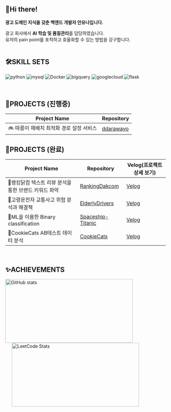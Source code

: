 ## 👋Hi there!
**광고 도메인 지식을 갖춘 백엔드 개발자 안유나입니다.** </br>

광고 회사에서 **AI 학습 및 품질관리**를 담당하였습니다.</br>
유저의 pain point를 포착하고 효율화할 수 있는 방법을 강구합니다. </br>
</br>

## 🛠SKILL SETS
![python](https://img.shields.io/badge/Python-3776AB.svg?&style=for-the-badge&logo=Python&logoColor=ECD53F)
![mysql](https://img.shields.io/badge/mysql-4479A1.svg?&style=for-the-badge&logo=mysql&logoColor=FFFFFF)
![Docker](https://img.shields.io/badge/docker-2496ED.svg?&style=for-the-badge&logo=docker&logoColor=FFFFFF)
![bigquery](https://img.shields.io/badge/googlebigquery-669DF6.svg?&style=for-the-badge&logo=googlebigquery&logoColor=FFFFFF)
![googlecloud](https://img.shields.io/badge/googlecloud-4285F4.svg?&style=for-the-badge&logo=googlecloud&logoColor=FFFFFF)
![flask](https://img.shields.io/badge/flask-000000.svg?&style=for-the-badge&logo=flask&logoColor=FFFFFF)

</br>

## 💽PROJECTS (진행중)
|Project Name|Repository|
|------|----|
|🚲 따릉이 재배치 최적화 경로 설정 서비스| [ddarawayo](https://github.com/pompom33/ddarawayo)|

## 💽PROJECTS (완료)
|Project Name|Repository|Velog(프로젝트 상세 보기)|
|------|----|---|
|🍗랭킹닭컴 텍스트 리뷰 분석을 통한 브랜드 키워드 파악| [RankingDakcom](https://github.com/pompom33/RankingDakcom)|[Velog](https://velog.io/@pompom_33/%EB%9E%AD%ED%82%B9%EB%8B%AD%EC%BB%B4-%EC%A0%9C%ED%92%88-%EB%A6%AC%EB%B7%B0-%EB%B6%84%EC%84%9D)|
|🚕고령운전자 교통사고 위험 분석과 해결책|[ElderlyDrivers](https://github.com/pompom33/ElderlyDrivers)|[Velog](https://velog.io/@pompom_33/%EA%B3%A0%EB%A0%B9%EC%9A%B4%EC%A0%84%EC%9E%90-%EA%B5%90%ED%86%B5%EC%82%AC%EA%B3%A0-%EC%9B%90%EC%9D%B8-%EB%B6%84%EC%84%9D%EA%B3%BC-%ED%95%B4%EA%B2%B0%EC%B1%85)|
|🚀ML을 이용한 Binary classification|[Spaceship-Titanic](https://github.com/pompom33/Spaceship-Titanic)|[Velog](https://velog.io/@pompom_33/Spaceship-Titanic-Kaggle-%EA%B2%BD%EC%A7%84%EB%8C%80%ED%9A%8C)|
|🍪CookieCats AB테스트 데이터 분석|[CookieCats](https://github.com/pompom33/CookieCats)|[Velog](https://velog.io/@pompom_33/Cookie-Cats-AB-%ED%85%8C%EC%8A%A4%ED%8A%B8-%EA%B2%B0%EA%B3%BC-%EB%8D%B0%EC%9D%B4%ED%84%B0-%EB%B6%84%EC%84%9D)
</br>

## ✨ACHIEVEMENTS
<div align="left">
  <img src="https://github-readme-stats.vercel.app/api?username=pompom33&theme=dracula_icons=true" alt="GitHub stats" width="400" height="200" />
  <img src="https://leetcard.jacoblin.cool/YUNA_030?theme=wtf&font=Khula" alt="LeetCode Stats" width="400" height="200" style="margin-left:20px;" />
</div>


